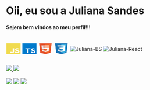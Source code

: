 # Oii, eu sou a Juliana Sandes
<h4> Sejem bem vindos ao meu perfil!!! </h4>

<div style="display: inline_block"><br>
  <img align="center" alt="Juliana-Js" height="30" width="40" src="https://raw.githubusercontent.com/devicons/devicon/master/icons/javascript/javascript-plain.svg"> 
  <img align="center" alt="Juliana-Ts" height="30" width="40" src="https://raw.githubusercontent.com/devicons/devicon/master/icons/typescript/typescript-plain.svg">
  <img align="center" alt="Juliana-HTML" height="30" width="40" src="https://raw.githubusercontent.com/devicons/devicon/master/icons/html5/html5-original.svg">
  <img align="center" alt="Juliana-CSS" height="30" width="40" src="https://raw.githubusercontent.com/devicons/devicon/master/icons/css3/css3-original.svg">
   <img align="center" alt="Juliana-BS" height="35" width="40" 
     src="https://cdn.jsdelivr.net/gh/devicons/devicon/icons/bootstrap/bootstrap-original.svg">
  <img align="center" alt="Juliana-React" height="35" width="40" src="https://cdn.jsdelivr.net/gh/devicons/devicon/icons/react/react-original.svg">
 
  </div>

##
  
  <div align="left">
<a href="https://github.com/JulianaSandes">
  <img height="167em" src="https://github-readme-stats.vercel.app/api?username=JulianaSandes&show_icons=true&theme=radical&include_all_commits=true&count_private=true"/>
  <img height="167em" src="https://github-readme-stats.vercel.app/api/top-langs/?username=JulianaSandes&layout=compact&langs_count=7&theme=radical"/>
</div><br>

<div> 
  <a href="https://www.instagram.com/ju.sandes/" target="_blank"><img src="https://img.shields.io/badge/Instagram-E4405F?style=for-the-badge&logo=instagram&logoColor=white" target="_blank"></a>
  <a href="https://www.linkedin.com/in/juliana-sandes-4b0975265/" target="_blank"><img src="https://img.shields.io/badge/-LinkedIn-%230077B5?style=for-the-badge&logo=linkedin&logoColor=white" target="_blank"></a> 
  <a href = "https://mail.google.com/mail/u/0/#inbox?compose=CllgCJlFCzFvJQBpXqZXKmRKTlKKDKDdXLrlGVZdCVWCnVLjKhvBMfMQzVHtBllwgGvMbWPtjXB"><img src="https://img.shields.io/badge/Gmail-D14836?style=for-the-badge&logo=gmail&logoColor=white" target="_blank"></a>
</div>
